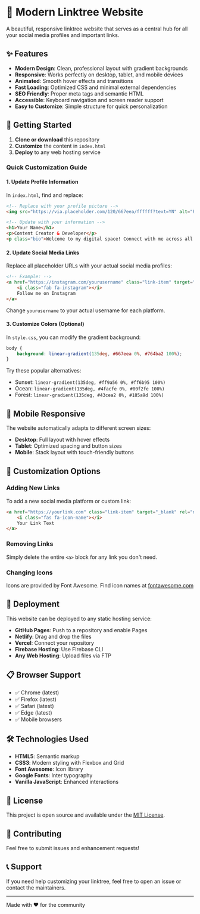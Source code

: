 # 🔗 Modern Linktree Website

A beautiful, responsive linktree website that serves as a central hub for all your social media profiles and important links.

## ✨ Features

- **Modern Design**: Clean, professional layout with gradient backgrounds
- **Responsive**: Works perfectly on desktop, tablet, and mobile devices
- **Animated**: Smooth hover effects and transitions
- **Fast Loading**: Optimized CSS and minimal external dependencies
- **SEO Friendly**: Proper meta tags and semantic HTML
- **Accessible**: Keyboard navigation and screen reader support
- **Easy to Customize**: Simple structure for quick personalization

## 🚀 Getting Started

1. **Clone or download** this repository
2. **Customize** the content in `index.html`
3. **Deploy** to any web hosting service

### Quick Customization Guide

#### 1. Update Profile Information
In `index.html`, find and replace:

```html
<!-- Replace with your profile picture -->
<img src="https://via.placeholder.com/120/667eea/ffffff?text=YN" alt="Profile Picture" class="profile-img">

<!-- Update with your information -->
<h1>Your Name</h1>
<p>Content Creator & Developer</p>
<p class="bio">Welcome to my digital space! Connect with me across all platforms.</p>
```

#### 2. Update Social Media Links
Replace all placeholder URLs with your actual social media profiles:

```html
<!-- Example: -->
<a href="https://instagram.com/yourusername" class="link-item" target="_blank">
    <i class="fab fa-instagram"></i>
    Follow me on Instagram
</a>
```

Change `yourusername` to your actual username for each platform.

#### 3. Customize Colors (Optional)
In `style.css`, you can modify the gradient background:

```css
body {
    background: linear-gradient(135deg, #667eea 0%, #764ba2 100%);
}
```

Try these popular alternatives:
- Sunset: `linear-gradient(135deg, #ff9a56 0%, #ff6b95 100%)`
- Ocean: `linear-gradient(135deg, #4facfe 0%, #00f2fe 100%)`
- Forest: `linear-gradient(135deg, #43cea2 0%, #185a9d 100%)`

## 📱 Mobile Responsive

The website automatically adapts to different screen sizes:
- **Desktop**: Full layout with hover effects
- **Tablet**: Optimized spacing and button sizes  
- **Mobile**: Stack layout with touch-friendly buttons

## 🎨 Customization Options

### Adding New Links
To add a new social media platform or custom link:

```html
<a href="https://yourlink.com" class="link-item" target="_blank" rel="noopener noreferrer">
    <i class="fas fa-icon-name"></i>
    Your Link Text
</a>
```

### Removing Links
Simply delete the entire `<a>` block for any link you don't need.

### Changing Icons
Icons are provided by Font Awesome. Find icon names at [fontawesome.com](https://fontawesome.com/icons)

## 🚀 Deployment

This website can be deployed to any static hosting service:

- **GitHub Pages**: Push to a repository and enable Pages
- **Netlify**: Drag and drop the files
- **Vercel**: Connect your repository
- **Firebase Hosting**: Use Firebase CLI
- **Any Web Hosting**: Upload files via FTP

## 📋 Browser Support

- ✅ Chrome (latest)
- ✅ Firefox (latest)  
- ✅ Safari (latest)
- ✅ Edge (latest)
- ✅ Mobile browsers

## 🛠️ Technologies Used

- **HTML5**: Semantic markup
- **CSS3**: Modern styling with Flexbox and Grid
- **Font Awesome**: Icon library
- **Google Fonts**: Inter typography
- **Vanilla JavaScript**: Enhanced interactions

## 📄 License

This project is open source and available under the [MIT License](LICENSE).

## 🤝 Contributing

Feel free to submit issues and enhancement requests!

## 📞 Support

If you need help customizing your linktree, feel free to open an issue or contact the maintainers.

---

Made with ❤️ for the community